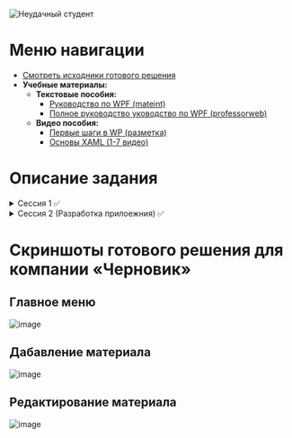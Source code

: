 ![Неудачный студент](https://user-images.githubusercontent.com/20025263/111709300-6781ee00-8858-11eb-9cad-cc08dc4ddb9c.png)
# Меню навигации
- [Смотреть исходники готового решения](/demo2021_v1_4_5/)
 - **Учебные материалы:**
     - **Текстовые пособия:**
       - [Руководство по WPF (mateint)](https://metanit.com/sharp/wpf/)
       - [Полное руководство уководство по WPF (professorweb)](https://professorweb.ru/my/WPF/base_WPF/level1/info_WPF.php)
     - **Видео пособия:**
       - [Первые шаги в WP (разметка)](https://youtube.com/playlist?list=PL0lO_mIqDDFVI0xwaYbm7h9ewYu5hftfA)
       - [Основы XAML (1-7 видео)](https://vk.com/video323169425_456239587)

# Описание задания
<details>
  <summary>Сессия 1 ✅</summary>
 
- Проектирование требований
- Спецификации к UseCase
- Восстановление базы данных из скрипта
- Импорт данных
 
✅ <strong>Создать диаграмму прицидентов</strong> (критерии: имеются актеры "Аналитик", "Менеджер", "Мастер производства", "Сотрудник склада", сохранена, как pdf название: UseCase_XX, где XX - номер вашего рабочего места)
  <br>
✅ <strong>База данных:</strong> база данных восстановлена из скрипта верно импортированы таблицы: material, supplier, materialsuplier**
  <br>
</details>

<details>
  <summary>Сессия 2 (Разработка прилоежния) ✅</summary>
 
- Проектирование требований
- Спецификации к UseCase
- Восстановление базы данных из скрипта
- Импорт данных
 
✅ Пагинация
<br>
 - [+]Вывод должен осуществляться постранично (по 15 записей на страницу).
 - [+]Для удобства навигации по страницам необходимо вывести список их номеров (как на макете) с возможностью перехода к выбранной странице, а также предусмотреть переходы к предыдущей и следующей страницам. ![image](https://user-images.githubusercontent.com/20025263/165804149-d9e6f2d5-c6ca-4117-ab99-564ea08cffcd.png)

✅ Сортировка
<br>
 - [+]Сортировка по: наименованию, остаток на складе и стоимости.

✅ Поиск
<br>
 - [+]Поиск должен осуществляться по наименованию и описанию материала.
<br>

</details>

# Скриншоты готового решения для компании «Черновик»
## Главное меню
![image](https://user-images.githubusercontent.com/20025263/165712786-6ac5d96c-ca38-49e0-a6fe-d16e02a2af8f.png)

## Дабавление материала
![image](https://user-images.githubusercontent.com/20025263/165713266-1dbd3070-8951-4d0e-9f23-fe6949abc2c0.png)

## Редактирование материала
![image](https://user-images.githubusercontent.com/20025263/165713640-5fc6af08-8083-4875-9698-7ace5607df84.png)

